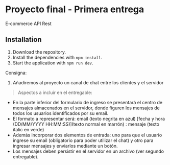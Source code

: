 # Proyecto final - Primera entrega

E-commerce API Rest

## Installation

1. Download the repository.
2. Install the dependencies with `npm install`.
3. Start the application with `npm run dev`.

Consigna:

1. Añadiremos al proyecto un canal de chat entre los clientes y el servidor

> Aspectos a incluir en el entregable:

- En la parte inferior del formulario de ingreso se presentará el centro de mensajes almacenados en el servidor, donde figuren los mensajes de todos los usuarios identificados por su email.
- El formato a representar será: email (texto negrita en azul) [fecha y hora (DD/MM/YYYY HH:MM:SS)](texto normal en marrón) : mensaje (texto italic en verde)
- Además incorporar dos elementos de entrada: uno para que el usuario ingrese su email (obligatorio para poder utilizar el chat) y otro para ingresar mensajes y enviarlos mediante un botón.
- Los mensajes deben persistir en el servidor en un archivo (ver segundo entregable).
